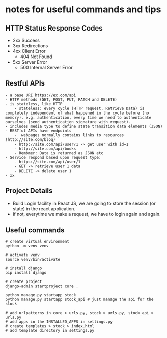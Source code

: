 # notes for useful commands and tips

## HTTP Status Response Codes

- 2xx Success
- 3xx Redirections
- 4xx Client Error
    - 404 Not Found
- 5xx Server Error
    - 500 Internal Server Error

## Restful APIs

    - a base URI https://ex.com/api
    - HTTP methods (GET, POST, PUT, PATCH and DELETE)
    - is stateless, like HTTP
        - stateless: every cycle (HTTP request, Retrieve Data) is completely independent of what happened in the cycle before (no memory). e.g. authentication, every time we need to authenticate ourselves (send authentication signature with request).
    - includes media type to define state transition data elements (JSON)
    - RESTful APIs have endpoints
        -  webpages normally contains links to resources (http://site.com/blog)
        - http://site.com/api/user/1 -> get user with id=1
        - http://site.com/api/books
        - Rembmer: Data is returned as JSON etc
    - Service respond based upon request type:
        - https://site.com/api/user/1 
        - GET -> retrieve user 1 data
        - DELETE -> delete user 1
    - xx

## Project Details

- Build Login facility in React JS, we are going to store the session (or state) in the react application.
- if not, everytime we make a request, we have to login again and again.

## Useful commands

```
# create virtual environment 
python -m venv venv 

# activate venv
source venv/bin/activate

# install django 
pip install django

# create project 
django-admin startproject core .

python manage.py startapp stock
python manage.py startapp stock_api # just manage the api for the stock

# add urlpatterns in core > urls.py, stock > urls.py, stock_api > urls.py
# add apps in the INSTALLED_APPS in settings.py
# create templates > stock > index.html
# add template directory in settings.py
```
